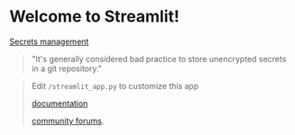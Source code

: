 # Welcome to Streamlit!

[Secrets management](https://docs.streamlit.io/streamlit-cloud/get-started/deploy-an-app/connect-to-data-sources/secrets-management)

> "It's generally considered bad practice to store unencrypted secrets in a git repository."

> Edit `/streamlit_app.py` to customize this app
> 
> [documentation](https://docs.streamlit.io) 
> 
> [community
forums](https://discuss.streamlit.io).

